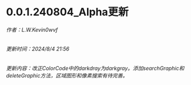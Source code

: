 # 0.0.1.240804_Alpha更新
###### 作者：L.W.Kevin0wvf
###### 更新时间：2024/8/4 21:56
###### 更新内容：改正ColorCode中的darkdray为darkgray。添加searchGraphic和deleteGraphic方法，区域图形和像素搜索有待完善。
